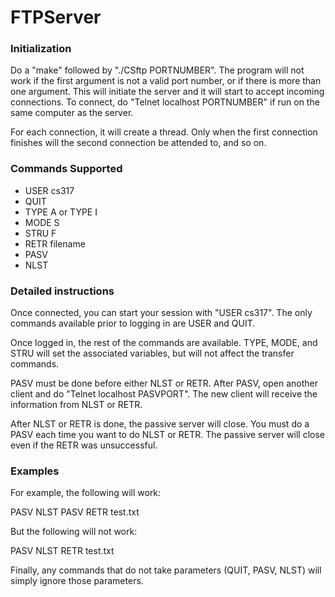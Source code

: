 # FTPServer
### Initialization ###
Do a "make" followed by "./CSftp PORTNUMBER".
The program will not work if the first argument is not a valid port number,
or if there is more than one argument. 
This will initiate the server and it will start to accept incoming connections. 
To connect, do "Telnet localhost PORTNUMBER" if run on the same computer as the server.

For each connection, it will create a thread. 
Only when the first connection finishes 
will the second connection be attended to, and so on.

### Commands Supported ###
- USER cs317
- QUIT
- TYPE A or TYPE I
- MODE S
- STRU F
- RETR filename
- PASV
- NLST

### Detailed instructions ###
Once connected, you can start your session with "USER cs317".
The only commands available prior to logging in are USER and QUIT.

Once logged in, the rest of the commands are available.
TYPE, MODE, and STRU will set the associated variables,
but will not affect the transfer commands.

PASV must be done before either NLST or RETR.
After PASV, open another client and do "Telnet localhost PASVPORT".
The new client will receive the information from NLST or RETR.

After NLST or RETR is done, the passive server will close.
You must do a PASV each time you want to do NLST or RETR.
The passive server will close even if the RETR was unsuccessful.

### Examples ###
For example, the following will work:

PASV
NLST
PASV
RETR test.txt

But the following will not work:

PASV
NLST
RETR test.txt

Finally, any commands that do not take parameters (QUIT, PASV, NLST) 
will simply ignore those parameters.
